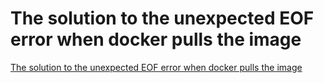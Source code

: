 # The solution to the unexpected EOF error when docker pulls the image
[The solution to the unexpected EOF error when docker pulls the image](https://aiwithcloud.com/2022/09/15/the_solution_to_the_unexpected_eof_error_when_docker_pulls_the_image/)